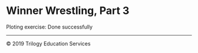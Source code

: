 # Winner Wrestling, Part 3
Ploting exercise: Done successfully
- - -

© 2019 Trilogy Education Services
